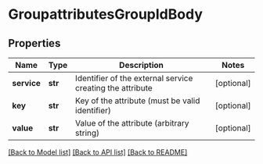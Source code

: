 # GroupattributesGroupIdBody

## Properties
Name | Type | Description | Notes
------------ | ------------- | ------------- | -------------
**service** | **str** | Identifier of the external service creating the attribute | [optional] 
**key** | **str** | Key of the attribute (must be valid identifier) | [optional] 
**value** | **str** | Value of the attribute (arbitrary string) | [optional] 

[[Back to Model list]](../README.md#documentation-for-models) [[Back to API list]](../README.md#documentation-for-api-endpoints) [[Back to README]](../README.md)

